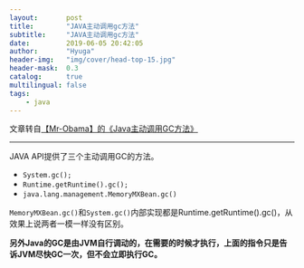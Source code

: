 ```yaml
---
layout:       post
title:        "JAVA主动调用gc方法"
subtitle:     "JAVA主动调用gc方法"
date:         2019-06-05 20:42:05
author:       "Hyuga"
header-img:   "img/cover/head-top-15.jpg"
header-mask:  0.3
catalog:      true
multilingual: false
tags:
    - java
---
```


文章转自[【Mr-Obama】的《Java主动调用GC方法》](https://blog.csdn.net/sdmjhca/article/details/76642517)

---

JAVA API提供了三个主动调用GC的方法。

- `System.gc();`
- `Runtime.getRuntime().gc();`
- `java.lang.management.MemoryMXBean.gc()`

`MemoryMXBean.gc()`和`System.gc()`内部实现都是Runtime.getRuntime().gc()，从效果上说两者一模一样没有区别。

**另外Java的GC是由JVM自行调动的，在需要的时候才执行，上面的指令只是告诉JVM尽快GC一次，但不会立即执行GC。**